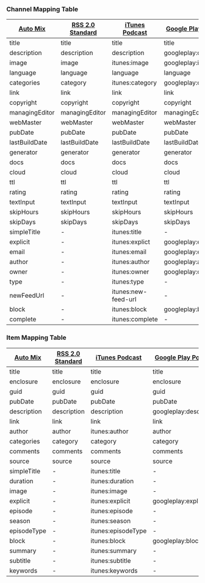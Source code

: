 ### Channel Mapping Table

|[Auto Mix](https://github.com/ivanisidrowu/KtRssReader/blob/master/kotlin/src/main/java/tw/ktrssreader/kotlin/model/channel/Channels.kt#L161)| [RSS 2.0 Standard](https://github.com/ivanisidrowu/KtRssReader/blob/master/kotlin/src/main/java/tw/ktrssreader/kotlin/model/channel/Channels.kt#L45) | [iTunes Podcast](https://github.com/ivanisidrowu/KtRssReader/blob/master/kotlin/src/main/java/tw/ktrssreader/kotlin/model/channel/Channels.kt#L80) | [Google Play Podcast](https://github.com/ivanisidrowu/KtRssReader/blob/master/kotlin/src/main/java/tw/ktrssreader/kotlin/model/channel/Channels.kt#L120) |
| ------ | ------ | ------ | ------ |
|title|title|title|title|
|description|description|description|googleplay:description|
|image|image|itunes:image|googleplay:image|
|language|language|language|language|
|categories|category|itunes:category|googleplay:category|
|link|link|link|link|
|copyright|copyright|copyright|copyright|
|managingEditor|managingEditor|managingEditor|managingEditor|
|webMaster|webMaster|webMaster|webMaster|
|pubDate|pubDate|pubDate|pubDate|
|lastBuildDate|lastBuildDate|lastBuildDate|lastBuildDate|
|generator|generator|generator|generator|
|docs|docs|docs|docs|
|cloud|cloud|cloud|cloud|
|ttl|ttl|ttl|ttl|
|rating| rating|rating|rating|
|textInput|textInput|textInput|textInput|
|skipHours|skipHours|skipHours|skipHours|
|skipDays|skipDays|skipDays|skipDays|
|simpleTitle|-|itunes:title|-|
|explicit|-|itunes:explict|googleplay:explicit|
|email|-|itunes:email|googleplay:email|
|author|-|itunes:author|googleplay:author|
|owner|-|itunes:owner|googleplay:owner|
|type|-|itunes:type|-|
|newFeedUrl|-|itunes:new-feed-url|-|
|block|-|itunes:block|googleplay:block|
|complete|-|itunes:complete|-|


### Item Mapping Table

|[Auto Mix](https://github.com/ivanisidrowu/KtRssReader/blob/master/kotlin/src/main/java/tw/ktrssreader/kotlin/model/item/Items.kt#L116)| [RSS 2.0 Standard](https://github.com/ivanisidrowu/KtRssReader/blob/master/kotlin/src/main/java/tw/ktrssreader/kotlin/model/item/Items.kt#L34) | [iTunes Podcast](https://github.com/ivanisidrowu/KtRssReader/blob/master/kotlin/src/main/java/tw/ktrssreader/kotlin/model/item/Items.kt#L61) | [Google Play Podcast](https://github.com/ivanisidrowu/KtRssReader/blob/master/kotlin/src/main/java/tw/ktrssreader/kotlin/model/item/Items.kt#L90)
| ------ | ------ | ------ | ------ |
|title | title | title | title |
|enclosure|enclosure|enclosure|enclosure|
|guid|guid|guid|guid|
|pubDate|pubDate|pubDate|pubDate|
|description|description|description|googleplay:description|
|link|link|link|link|
|author|author|itunes:author|author|
|categories|category|category|category|
|comments|comments|comments|comments|
|source|source|source|source|
|simpleTitle|-|itunes:title|-|
|duration|-|itunes:duration|-|
|image|-|itunes:image|-|
|explicit|-|itunes:explicit | googleplay:explicit|
|episode|-|itunes:episode|-|-|
|season|-|itunes:season|-|
|episodeType|-|itunes:episodeType|-|
|block|-|itunes:block|googleplay:block|
|summary|-|itunes:summary|-|
|subtitle|-|itunes:subtitle|-|
|keywords|-|itunes:keywords|-|
